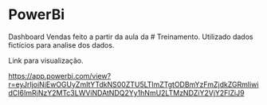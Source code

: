 # PowerBi
 Dashboard Vendas feito a partir da aula da # Treinamento. Utilizado dados fictícios para analise dos dados.
 
 Link para visualização.
 
 https://app.powerbi.com/view?r=eyJrIjoiNjEwOGUyZmItYTdkNS00ZTU5LTlmZTgtODBmYzFmZjdkZGRmIiwidCI6ImRjNzY2MTc3LWViNDAtNDQ2Yy1hNmU2LTMzNDZiY2VjY2FlZiJ9
